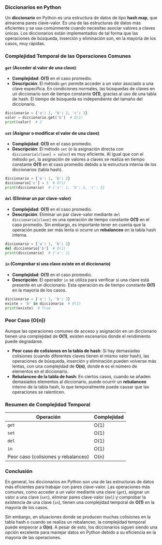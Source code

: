 
### Diccionarios en Python

Un **diccionario** en Python es una estructura de datos de tipo **hash map**, que almacena pares clave-valor. Es una de las estructuras de datos más eficientes y se usa comúnmente cuando necesitas asociar valores a claves únicas. Los diccionarios están implementados de tal forma que las operaciones de búsqueda, inserción y eliminación son, en la mayoría de los casos, muy rápidas.

### Complejidad Temporal de las Operaciones Comunes

#### `get` (Acceder al valor de una clave)

- **Complejidad**: **O(1)** en el caso promedio.
- **Descripción**: El método `get` permite acceder a un valor asociado a una clave específica. En condiciones normales, las búsquedas de claves en un diccionario son de tiempo constante **O(1)**, gracias al uso de una tabla de hash. El tiempo de búsqueda es independiente del tamaño del diccionario.

```python
diccionario = {'a': 1, 'b': 2, 'c': 3}
valor = diccionario.get('b')  # O(1)
print(valor)  # 2
```

#### `set` (Asignar o modificar el valor de una clave)

- **Complejidad**: **O(1)** en el caso promedio.
- **Descripción**: El método `set` (o la asignación directa con `diccionario[clave] = valor`) es muy eficiente. Al igual que con el método `get`, la asignación de valores a claves se realiza en tiempo constante **O(1)** en el caso promedio debido a la estructura interna de los diccionarios (tabla hash).

```python
diccionario = {'a': 1, 'b': 2}
diccionario['c'] = 3  # O(1)
print(diccionario)  # {'a': 1, 'b': 2, 'c': 3}
```

#### `del` (Eliminar un par clave-valor)

- **Complejidad**: **O(1)** en el caso promedio.
- **Descripción**: Eliminar un par clave-valor mediante `del diccionario[clave]` es una operación de tiempo constante **O(1)** en el caso promedio. Sin embargo, es importante tener en cuenta que la operación puede ser más lenta si ocurre un **rebalanceo** en la tabla hash interna.

```python
diccionario = {'a': 1, 'b': 2}
del diccionario['b']  # O(1)
print(diccionario)  # {'a': 1}
```

#### `in` (Comprobar si una clave existe en el diccionario)

- **Complejidad**: **O(1)** en el caso promedio.
- **Descripción**: El operador `in` se utiliza para verificar si una clave está presente en un diccionario. Esta operación es de tiempo constante **O(1)** en la mayoría de los casos.

```python
diccionario = {'a': 1, 'b': 2}
existe = 'b' in diccionario  # O(1)
print(existe)  # True
```

### Peor Caso (O(n))

Aunque las operaciones comunes de acceso y asignación en un diccionario tienen una complejidad de **O(1)**, existen escenarios donde el rendimiento puede degradarse.

- **Peor caso de colisiones en la tabla de hash**: Si hay demasiadas colisiones (cuando diferentes claves tienen el mismo valor hash), las operaciones de búsqueda, inserción y eliminación pueden volverse más lentas, con una complejidad de **O(n)**, donde **n** es el número de elementos en el diccionario.
- **Rebalanceo de la tabla de hash**: En ciertos casos, cuando se añaden demasiados elementos al diccionario, puede ocurrir un **rebalanceo** interno de la tabla hash, lo que temporalmente puede causar que las operaciones se ralenticen.

### Resumen de Complejidad Temporal

| Operación            | Complejidad |
|----------------------|-------------|
| `get`                | O(1)        |
| `set`                | O(1)        |
| `del`                | O(1)        |
| `in`                 | O(1)        |
| Peor caso (colisiones y rebalanceo) | O(n)  |

### Conclusión

En general, los diccionarios en Python son una de las estructuras de datos más eficientes para trabajar con pares clave-valor. Las operaciones más comunes, como acceder a un valor mediante una clave (`get`), asignar un valor a una clave (`set`), eliminar pares clave-valor (`del`) y comprobar la existencia de una clave (`in`), tienen una complejidad temporal de **O(1)** en la mayoría de los casos.

Sin embargo, en situaciones donde se producen muchas colisiones en la tabla hash o cuando se realiza un rebalanceo, la complejidad temporal puede empeorar a **O(n)**. A pesar de esto, los diccionarios siguen siendo una opción excelente para manejar datos en Python debido a su eficiencia en la mayoría de las operaciones.
